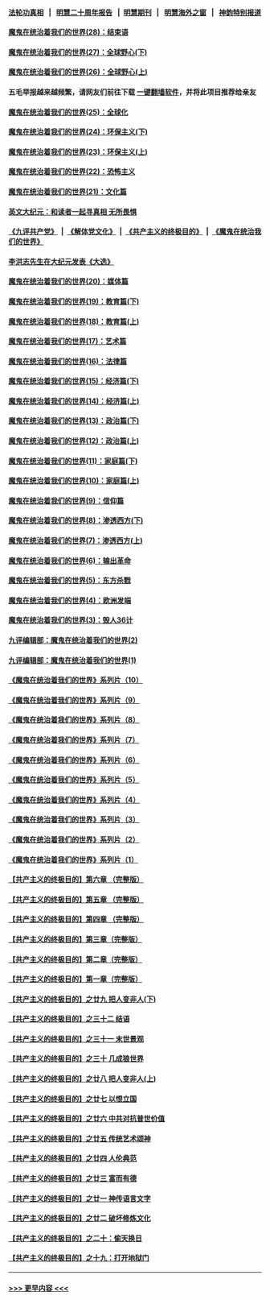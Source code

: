 #### [法轮功真相](https://github.com/gfw-breaker/truth/blob/master/README.md?t=0) &nbsp;&nbsp;|&nbsp;&nbsp; [明慧二十周年报告](https://github.com/gfw-breaker/mh-reports/blob/master/README.md?t=0) &nbsp;&nbsp;|&nbsp;&nbsp;[明慧期刊](https://github.com/gfw-breaker/mh-qikan) &nbsp;&nbsp;|&nbsp;&nbsp; [明慧海外之窗](https://github.com/gfw-breaker/mh-news/blob/master/README.md?t=0) &nbsp;&nbsp;|&nbsp;&nbsp; [神韵特别报道](https://github.com/gfw-breaker/mh-news/blob/master/shenyun.md?t=0)
#### [魔鬼在统治着我们的世界(28)：结束语](../pages/nsc422/n10936246.md?t=07170901) 
#### [魔鬼在统治着我们的世界(27)：全球野心(下)](../pages/nsc422/n10928319.md?t=07170901) 
#### [魔鬼在统治着我们的世界(26)：全球野心(上)](../pages/nsc422/n10900318.md?t=07170901) 
#### 五毛举报越来越频繁，请网友们前往下载 [一键翻墙软件](https://github.com/gfw-breaker/ssr-accounts)，并将此项目推荐给亲友
#### [魔鬼在统治着我们的世界(25)：全球化](../pages/nsc422/n10788205.md?t=07170901) 
#### [魔鬼在统治着我们的世界(24)：环保主义(下)](../pages/nsc422/n10695307.md?t=07170901) 
#### [魔鬼在统治着我们的世界(23)：环保主义(上)](../pages/nsc422/n10688613.md?t=07170901) 
#### [魔鬼在统治着我们的世界(22)：恐怖主义](../pages/nsc422/n10614727.md?t=07170901) 
#### [魔鬼在统治着我们的世界(21)：文化篇](../pages/nsc422/n10597706.md?t=07170901) 
#### [英文大纪元：和读者一起寻真相 无所畏惧](../pages/nsc422/n12542027.md?t=07170901) 
#### [《九评共产党》](https://github.com/begood0513/9ping.md/blob/master/README.md) &nbsp;|&nbsp; [《解体党文化》](../../../../jtdwh.md/blob/master/README.md)  &nbsp;|&nbsp; [《共产主义的终极目的》](../../../../gczydzjmd.md/blob/master/README.md) &nbsp;|&nbsp; [《魔鬼在统治我们的世界》](../../../../mgztzwmdsj.md/blob/master/README.md) 
#### [李洪志先生在大纪元发表《大选》](../pages/nsc422/n12534746.md?t=07170901) 
#### [魔鬼在统治着我们的世界(20)：媒体篇](../pages/nsc422/n10586579.md?t=07170901) 
#### [魔鬼在统治着我们的世界(19)：教育篇(下)](../pages/nsc422/n10564808.md?t=07170901) 
#### [魔鬼在统治着我们的世界(18)：教育篇(上)](../pages/nsc422/n10526970.md?t=07170901) 
#### [魔鬼在统治着我们的世界(17)：艺术篇](../pages/nsc422/n10499093.md?t=07170901) 
#### [魔鬼在统治着我们的世界(16)：法律篇](../pages/nsc422/n10485969.md?t=07170901) 
#### [魔鬼在统治着我们的世界(15)：经济篇(下)](../pages/nsc422/n10469975.md?t=07170901) 
#### [魔鬼在统治着我们的世界(14)：经济篇(上)](../pages/nsc422/n10457370.md?t=07170901) 
#### [魔鬼在统治着我们的世界(13)：政治篇(下)](../pages/nsc422/n10448270.md?t=07170901) 
#### [魔鬼在统治着我们的世界(12)：政治篇(上)](../pages/nsc422/n10444576.md?t=07170901) 
#### [魔鬼在统治着我们的世界(11)：家庭篇(下)](../pages/nsc422/n10440961.md?t=07170901) 
#### [魔鬼在统治着我们的世界(10)：家庭篇(上)](../pages/nsc422/n10435448.md?t=07170901) 
#### [魔鬼在统治着我们的世界(9)：信仰篇](../pages/nsc422/n10432159.md?t=07170901) 
#### [魔鬼在统治着我们的世界(8)：渗透西方(下)](../pages/nsc422/n10429603.md?t=07170901) 
#### [魔鬼在统治着我们的世界(7)：渗透西方(上)](../pages/nsc422/n10426013.md?t=07170901) 
#### [魔鬼在统治着我们的世界(6)：输出革命](../pages/nsc422/n10421536.md?t=07170901) 
#### [魔鬼在统治着我们的世界(5)：东方杀戮](../pages/nsc422/n10417707.md?t=07170901) 
#### [魔鬼在统治着我们的世界(4)：欧洲发端](../pages/nsc422/n10414890.md?t=07170901) 
#### [魔鬼在统治着我们的世界(3)：毁人36计](../pages/nsc422/n10411583.md?t=07170901) 
#### [九评编辑部：魔鬼在统治着我们的世界(2)](../pages/nsc422/n10410036.md?t=07170901) 
#### [九评编辑部：魔鬼在统治着我们的世界(1)](../pages/nsc422/n10406825.md?t=07170901) 
#### [《魔鬼在统治着我们的世界》系列片（10）](../pages/nsc422/n12292670.md?t=07170901) 
#### [《魔鬼在统治着我们的世界》系列片（9）](../pages/nsc422/n12290859.md?t=07170901) 
#### [《魔鬼在统治着我们的世界》系列片（8）](../pages/nsc422/n12287445.md?t=07170901) 
#### [《魔鬼在统治着我们的世界》系列片（7）](../pages/nsc422/n12283425.md?t=07170901) 
#### [《魔鬼在统治着我们的世界》系列片（6）](../pages/nsc422/n12282314.md?t=07170901) 
#### [《魔鬼在统治着我们的世界》系列片（5）](../pages/nsc422/n12281419.md?t=07170901) 
#### [《魔鬼在统治着我们的世界》系列片（4）](../pages/nsc422/n12274024.md?t=07170901) 
#### [《魔鬼在统治着我们的世界》系列片（3）](../pages/nsc422/n12271322.md?t=07170901) 
#### [《魔鬼在统治着我们的世界》系列片（2）](../pages/nsc422/n12269049.md?t=07170901) 
#### [《魔鬼在统治着我们的世界》系列片（1）](../pages/nsc422/n12267575.md?t=07170901) 
#### [【共产主义的终极目的】第六章 （完整版）](../pages/nsc422/n11428913.md?t=07170901) 
#### [【共产主义的终极目的】第五章 （完整版）](../pages/nsc422/n11428912.md?t=07170901) 
#### [【共产主义的终极目的】第四章 （完整版）](../pages/nsc422/n11428907.md?t=07170901) 
#### [【共产主义的终极目的】第三章（完整版）](../pages/nsc422/n11428848.md?t=07170901) 
#### [【共产主义的终极目的】第二章（完整版）](../pages/nsc422/n11428831.md?t=07170901) 
#### [【共产主义的终极目的】第一章（完整版）](../pages/nsc422/n11417651.md?t=07170901) 
#### [【共产主义的终极目的】之廿九 把人变非人(下)](../pages/nsc422/n11344140.md?t=07170901) 
#### [【共产主义的终极目的】之三十二 结语](../pages/nsc422/n11360535.md?t=07170901) 
#### [【共产主义的终极目的】之三十一 末世景观](../pages/nsc422/n11351129.md?t=07170901) 
#### [【共产主义的终极目的】之三十 几成狼世界](../pages/nsc422/n11348280.md?t=07170901) 
#### [【共产主义的终极目的】之廿八 把人变非人(上)](../pages/nsc422/n11340492.md?t=07170901) 
#### [【共产主义的终极目的】之廿七 以恨立国](../pages/nsc422/n11336944.md?t=07170901) 
#### [【共产主义的终极目的】之廿六 中共对抗普世价值](../pages/nsc422/n11324785.md?t=07170901) 
#### [【共产主义的终极目的】之廿五 传统艺术颂神](../pages/nsc422/n11296396.md?t=07170901) 
#### [【共产主义的终极目的】之廿四 人伦典范](../pages/nsc422/n11296397.md?t=07170901) 
#### [【共产主义的终极目的】之廿三 富而有德](../pages/nsc422/n11283598.md?t=07170901) 
#### [【共产主义的终极目的】之廿一 神传语言文字](../pages/nsc422/n11263265.md?t=07170901) 
#### [【共产主义的终极目的】之廿二 破坏修炼文化](../pages/nsc422/n11245728.md?t=07170901) 
#### [【共产主义的终极目的】之二十：偷天换日](../pages/nsc422/n11238846.md?t=07170901) 
#### [【共产主义的终极目的】之十九：打开地狱门](../pages/nsc422/n11206376.md?t=07170901) 

----
#### [ >>> 更早内容 <<< ](../indexes/nsc422-earlier.md)

